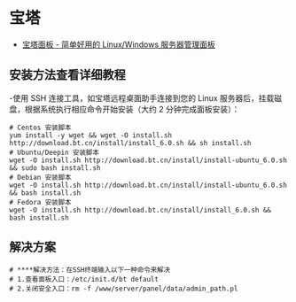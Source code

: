 # 宝塔

- [宝塔面板 - 简单好用的 Linux/Windows 服务器管理面板](https://www.bt.cn/)

## 安装方法查看详细教程

-使用 SSH 连接工具，如宝塔远程桌面助手连接到您的 Linux 服务器后，挂载磁盘，根据系统执行相应命令开始安装（大约 2 分钟完成面板安装）：

```shell
# Centos 安装脚本
yum install -y wget && wget -O install.sh http://download.bt.cn/install/install_6.0.sh && sh install.sh
# Ubuntu/Deepin 安装脚本
wget -O install.sh http://download.bt.cn/install/install-ubuntu_6.0.sh && sudo bash install.sh
# Debian 安装脚本
wget -O install.sh http://download.bt.cn/install/install-ubuntu_6.0.sh && bash install.sh
# Fedora 安装脚本
wget -O install.sh http://download.bt.cn/install/install_6.0.sh && bash install.sh
```

## 解决方案

```shell
# ****解决方法：在SSH终端输入以下一种命令来解决
# 1.查看面板入口：/etc/init.d/bt default
# 2.关闭安全入口：rm -f /www/server/panel/data/admin_path.pl
```
